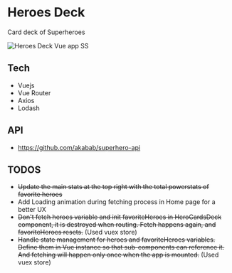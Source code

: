 # Heroes Deck
Card deck of Superheroes

![Heroes Deck Vue app SS](https://i.postimg.cc/jdsQgGqP/Screen-Shot-2019-03-24-at-11-07-32.png "Heroes Deck Vue app")

## Tech
* Vuejs
* Vue Router
* Axios
* Lodash

## API
* https://github.com/akabab/superhero-api

## TODOS

* ~~Update the main stats at the top right with the total powerstats of favorite heroes~~
* Add Loading animation during fetching process in Home page for a better UX
* ~~Don't fetch heroes variable and init favoriteHeroes in HeroCardsDeck component, it is destroyed when routing. Fetch happens again, and favoriteHeroes resets.~~ (Used vuex store)
* ~~Handle state management for heroes and favoriteHeroes variables. Define them in Vue instance so that sub-components can reference it. And fetching will happen only once when the app is mounted.~~ (Used vuex store)
